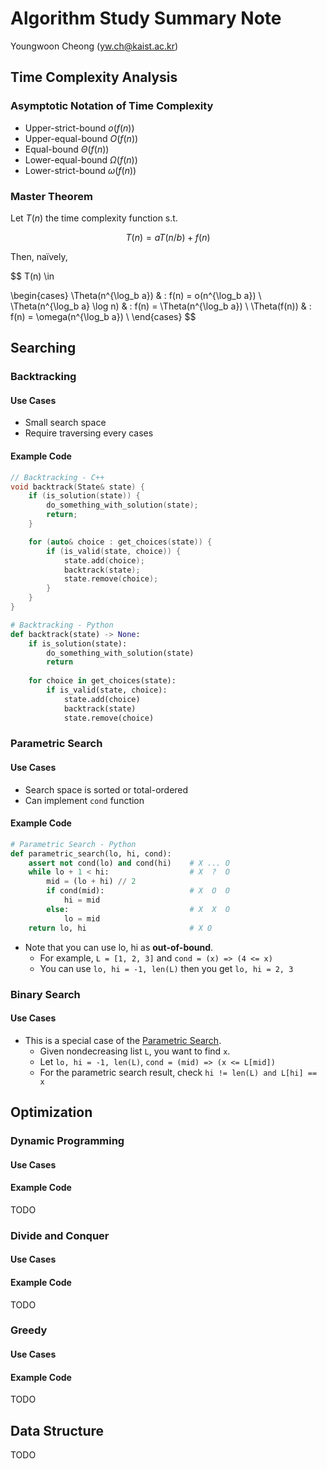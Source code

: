 # Algorithm Study Summary Note
Youngwoon Cheong (yw.ch@kaist.ac.kr)

## Time Complexity Analysis

### Asymptotic Notation of Time Complexity
* Upper-strict-bound $o(f(n))$
* Upper-equal-bound $O(f(n))$
* Equal-bound $\Theta(f(n))$
* Lower-equal-bound $\Omega(f(n))$
* Lower-strict-bound $\omega(f(n))$

### Master Theorem
Let $T(n)$ the time complexity function s.t.

$$
    T(n) = a T(n/b) + f(n)
$$

Then, naïvely,

$$
T(n) \in

\begin{cases}
\Theta(n^{\log_b a}) & : f(n) = o(n^{\log_b a}) \\
\Theta(n^{\log_b a} \log n) & : f(n) = \Theta(n^{\log_b a}) \\
\Theta(f(n)) & : f(n) = \omega(n^{\log_b a}) \\
\end{cases}
$$

## Searching
### Backtracking
#### Use Cases
* Small search space
* Require traversing every cases

#### Example Code
```c++
// Backtracking - C++
void backtrack(State& state) {
    if (is_solution(state)) {
        do_something_with_solution(state);
        return;
    }

    for (auto& choice : get_choices(state)) {
        if (is_valid(state, choice)) {
            state.add(choice);
            backtrack(state);
            state.remove(choice);
        }
    }
}
```

```python
# Backtracking - Python
def backtrack(state) -> None:
    if is_solution(state):
        do_something_with_solution(state)
        return
    
    for choice in get_choices(state):
        if is_valid(state, choice):
            state.add(choice)
            backtrack(state)
            state.remove(choice)
```

### Parametric Search
#### Use Cases
* Search space is sorted or total-ordered
* Can implement `cond` function

#### Example Code
```python
# Parametric Search - Python
def parametric_search(lo, hi, cond):
    assert not cond(lo) and cond(hi)    # X ... O
    while lo + 1 < hi:                  # X  ?  O
        mid = (lo + hi) // 2
        if cond(mid):                   # X  O  O
            hi = mid
        else:                           # X  X  O
            lo = mid
    return lo, hi                       # X O

```
* Note that you can use lo, hi as **out-of-bound**.
  * For example, `L = [1, 2, 3]` and `cond = (x) => (4 <= x)`
  * You can use `lo, hi = -1, len(L)` then you get `lo, hi = 2, 3`

### Binary Search
#### Use Cases
* This is a special case of the [Parametric Search](#parametric-search).
  * Given nondecreasing list `L`, you want to find `x`.
  * Let `lo, hi = -1, len(L)`, `cond = (mid) => (x <= L[mid])`
  * For the parametric search result, check `hi != len(L) and L[hi] == x`

## Optimization
### Dynamic Programming
#### Use Cases
#### Example Code
TODO

### Divide and Conquer
#### Use Cases
#### Example Code
TODO

### Greedy
#### Use Cases
#### Example Code
TODO

## Data Structure
TODO

<!--

## 10장 탐욕법
* Well Ordering Principle
    * Suppose Solution by Greedy as $O^*$
    * Suppose $O^*$ is not an optimal, but $O^-$ is.
    * Let
        * $O^* = \{i_1, i_2, ..., i_{k-1}, i_k, i_{k+1}, ..., i_n\}$
        * $O^- = \{i_1, i_2, ..., i_{k-1}, i^{'}_{k}, i^{'}_{k+1}, ..., i^{'}_{n}\}$
    * PROVE THAT $O^+ = O^- - \{i^{'}_{k}\} + \{i_k\}$ is optimal.

## 11장 조합 탐색
### 11.2 조합 탐색 기법들
### 11.9 더 읽을거리

## 12장 최적화 문제 결정 문제로 바꿔 풀기

# 4부 유명한 알고리즘들

## 13장 수치 해석
### 13.1 도입
### 13.2 이분법
### 13.3 문제: 승률 올리기 (문제 ID: RATIO, 난이도: 하)
### 13.4 풀이: 승률 올리기
### 13.5 삼분 검색
### 13.6 문제: 꽃가루 화석 (문제 ID: FOSSIL, 난이도: 상)
### 13.7 풀이: 꽃가루 화석
### 13.8 다른 주제들

## 14장 정수론
### 14.1 도입
### 14.2 소수
### 14.3 문제: 비밀번호 486 (문제 ID: PASS486, 난이도: 중)
### 14.4 풀이: 비밀번호 486
### 14.5 유클리드 알고리즘
### 14.6 문제: 마법의 약 (문제 ID: POTION, 난이도: 중)
### 14.7 풀이: 마법의 약
### 14.8 모듈라 연산
### 14.9 더 읽을거리(OPTIONAL)

## 15장 계산 기하
### 15.1 도입
### 15.2 계산 기하의 도구들
### 15.3 교차와 거리, 면적
### 15.4 문제: 핀볼 시뮬레이션 (문제 ID: PINBALL, 난이도: 상)
### 15.5 풀이: 핀볼 시뮬레이션
### 15.6 다각형
### 15.7 문제: 보물섬 (문제 ID: TREASURE, 난이도: 상)
### 15.8 풀이: 보물섬
### 15.9 문제: 너드인가, 너드가 아닌가? (문제 ID: NERDS, 난이도: 중)
### 15.10 풀이: 너드인가, 너드가 아닌가?
### 15.11 계산 기하 알고리즘 디자인 패턴
### 15.12 자주 하는 실수와 유의점들
### 15.13 더 읽을거리

# 5부 기초 자료 구조

## 16장 비트마스크
### 16.1 도입
### 16.2 비트마스크를 이용한 집합의 구현
### 16.3 비트마스크의 응용 예제
### 16.4 문제: 졸업 학기 (문제 ID: GRADUATION, 난이도: 중)
### 16.5 풀이: 졸업 학기
### 16.6 더 읽을거리

## 17장 부분 합
$$
    S_n = \sum_{i=1}^{n}a_i
$$

## 18장 선형 자료 구조
### 18.1 도입
### 18.2 동적 배열
### 18.3 연결 리스트
### 18.4 동적 배열과 연결 리스트의 비교
### 18.5 문제: 조세푸스 문제 (문제 ID: JOSEPHUS, 난이도: 하)
### 18.6 풀이: 조세푸스 문제
### 18.7 더 읽을 거리

## 19장 큐와 스택, 데크
```python
# Python
from collections import deque
deque.popleft
deque.pop
deque.appendleft
deque.append
```

## 20장 문자열
### 20.1 도입
### 20.2 문자열 검색
### 20.3 문제: 재하의 금고 (문제 ID: JAEHASAFE, 난이도: 중)
### 20.4 풀이: 재하의 금고
### 20.5 접미사 배열
### 20.6 문제: 말버릇 (문제 ID: HABIT, 난이도: 중)
### 20.7 풀이: 말버릇
### 20.8 더 읽을거리

# 6부 트리

## 21장 트리의 구현과 순회
### 21.1 도입
### 21.2 트리의 순회
### 21.3 문제: 트리 순회 순서 변경 (문제 ID: TRAVERSAL, 난이도: 하)
### 21.4 풀이: 트리 순회 순서 변경
### 21.5 문제: 요새 (문제 ID: FORTRESS, 난이도: 중)
### 21.6 풀이: 요새

## 22장 이진 검색 트리
### 22.1 도입
### 22.2 이진 검색 트리의 정의와 조작
### 22.3 시간 복잡도 분석과 균형 잡힌 이진 검색 트리
### 22.4 문제: 너드인가, 너드가 아닌가? 2 (문제 ID: NERD2, 난이도: 중)
### 22.5 풀이: 너드인가, 너드가 아닌가? 2
### 22.6 균형 잡힌 이진 검색 트리 직접 구현하기: 트립
### 22.7 문제: 삽입 정렬 뒤집기 (문제 ID: INSERTION, 난이도: 중)
### 22.8 풀이: 삽입 정렬 뒤집기

## 23장 우선순위 큐와 힙
### 23.1 도입
### 23.2 힙의 정의와 구현
### 23.3 문제: 변화하는 중간 값 (문제 ID: RUNNINGMEDIAN, 난이도: 하)
### 23.4 풀이: 변화하는 중간 값

## 24장 구간 트리
### 24.1 구간 트리: 구간에 대한 질문 대답하기
### 24.2 문제: 등산로 (문제 ID: MORDOR, 난이도: 중)
### 24.3 풀이: 등산로
### 24.4 문제: 족보 탐험 (문제 ID: FAMILYTREE, 난이도: 상)
### 24.5 풀이: 족보 탐험
### 24.6 펜윅 트리: 빠르고 간단한 구간 합
### 24.7 문제: 삽입 정렬 시간 재기 (문제 ID: MEASURETIME, 난이도: 중)
### 24.8 풀이: 삽입 정렬 시간 재기

## 25장 상호 배타적 집합
### 25.1 도입
### 25.2 문제: 에디터 전쟁 (문제 ID: EDITORWARS, 난이도: 중)
### 25.3 풀이: 에디터 전쟁

## 26장 트라이
### 26.1 도입
### 26.2 문제: 안녕히, 그리고 물고기는 고마웠어요! (문제 ID: SOLONG, 난이도: 중)
### 26.3 풀이: 안녕히, 그리고 물고기는 고마웠어요!
### 26.4 트라이를 이용한 다중 문자열 검색
### 26.5 문제: 보안종결자 (문제 ID: NH, 난이도: 상)
### 26.6 풀이: 보안종결자

# 7부 그래프

## 27장 그래프의 표현과 정의
### 27.1 도입
### 27.2 그래프의 사용 예
### 27.3 암시적 그래프 구조들
### 27.4 그래프의 표현 방법

## 28장 그래프의 깊이 우선 탐색
## 29장 그래프의 너비 우선 탐색
```python
# BFS, DFS (주의: 아래 코드는 Connected Graph에서만 작동)
def get_distance(start):
    to_visit, visited = \
        [(0, start)], {start: 0}

    while to_visit: # 여전히 노드가 남아 있다면...
        dist, v = heapq.heappop(to_visit)
        if dist > visited.get(v, float('inf')):
            continue
        for w, weight in edge(v):   # edge 함수로 구현하든, dict를 쓰든...
            new_dist = visited[v] + weight
            if w not in visited or new_dist < visited[w]:    # 방문한 적이 없거나 더 짧은 경로를 찾았다면
                heapq.heappush(to_visit, (new_dist, w))
                visited[w] = new_dist

    return visited
```

## 30장 최단 경로 알고리즘
최단경로 문제는 4가지로 나눌 수 있다.
* **단일** 출발, **단일** 도착 `(p -> q)`
    * 단일-전체의 하위문제
* **단일** 출발, **전체** 도착 `(p -> B)`
    * 음수 edge 부재 = 다익스트라
    * 음수 edge 존재 = 벨만-포트
* **전체** 출발, **단일** 도착 `(A -> q)`
    * 그래프 방향을 반대로 뒤집으면 `단일출발 전체도착`과 동일한 경우이다.
* **전체** 출발, **전체** 도착 `(A -> B)`

### 30.2 다익스트라 알고리즘
* **단일** 출발, **전체** 도착.
* 음수 edge 존재 시 틀림
* 암기: Dijkstra (D-efault)
* 시작 노드 1개에 대해 $O(E\log{V})$

```python
import heapq

def edge(v):
    return [('distance_1', 'node_1'), ('distance_2', 'node_2')]

def get_shortest(start):
    to_visit, visited = [(0, start)], {start: 0}

    while to_visit:
        dist, v = heapq.heappop(to_visit)
        
        # "만료된 노드 삭제" - 아래 참고
        if dist > visited[v]:
            continue
        assert dist == visited.get[v]

        # 탐색 시작
        for weight, w in edge(v):
            new_dist = dist + weight
            #  (미개척 노드거나)  or  (더 나은 개척로가 있거나)
            if w not in visited or new_dist < visited[w]:
                # heappush를 함으로써 기존 (old_dist, w)는 "만료된 노드 삭제"에서 걸러짐
                # w not in visited 조건을 활용해, 더 좋은 해가 아닌 경우에는 heappush 안함
                heapq.heappush(to_visit, (new_dist, w))
                visited[w] = new_dist

    return visited
```

### 30.9 벨만-포드 알고리즘
* **단일** 출발, **전체** 도착 (= 다익스트라)
* 음수 cycle 탐지 가능
* 암기: Bellman-Ford (B-etter)
* 시작 노드 1개에 대해 $O(VE)$

```python
def get_shortest(node_count, edge, start):
    dist = [float("inf")] * node_count
    dist[start] = 0
    
    # 총 V번의 갱신 시도
    for step in range(1, node_count + 1):
        # 각 갱신마다 모든 edge 체크
        for start, end, weight in edge:
            # 개척 노드만 따지자...
            if dist[start] != float("inf"):
                continue 

            # 만약 (더 나은 개척로가 있다면) -> 갱신
            new_dist = dist[start] + weight
            if dist[end] > new_dist:
                dist[end] = new_dist

                # V번째 갱신이 성공한 거면: 음수사이클 존재 (망했어요)
                if step == node_count - 1:
                    return None

    return dist
```

### 30.12 플로이드-워셜 알고리즘
* **전체** 출발, **전체** 도착
* 음수 cycle 탐지 가능
* 암기: Floyd-Warshall (F-ull)
* 시작 노드 $V$개에 대해 $O(V^3)$

```python
def get_shortest(node_count, edge):
    '''edge: edge[i][j] = (i -> j dist) or None'''
    dist = [[float("inf")] * node_count for _ in range(node_count)]
    for start in range(node_count):
        for end in range(node_count):
            if edge[start][end] is not None:
                # initialize dist with edge
                dist[start][end] = min(dist[start][end], edge[start][end])
    for mid in range(node_count):
        for start in range(node_count):
            for end in range(node_count):
                # update each dist for every possible mids
                dist[start][end] = min(dist[start][end], dist[start][mid] + dist[mid][end])
    return dist
```

## 31장 최소 스패닝 트리
### 31.1 도입
### 31.2 크루스칼의 최소 스패닝 트리 알고리즘
### 31.3 프림의 최소 스패닝 트리 알고리즘

## 32장 네트워크 유량
### 32.1 도입
### 32.2 포드-풀커슨 알고리즘
### 32.3 네트워크 모델링
### 32.4 문제: 승부 조작 (문제 ID: MATCHFIX, 난이도: 중)
### 32.5 풀이: 승부 조작
### 32.6 문제: 국책 사업 (문제 ID: PROJECTS, 난이도: 상)
### 32.7 풀이: 국책 사업
### 32.8 이분 매칭
### 32.9 문제: 비숍 (문제 ID: BISHOPS, 난이도: 중)
### 32.10 풀이: 비숍
### 32.11 문제: 함정 설치 (문제 ID: TRAPCARD, 난이도: 상)
### 32.12 풀이: 함정 설치
### 32.13 더 공부할 거리

-->
